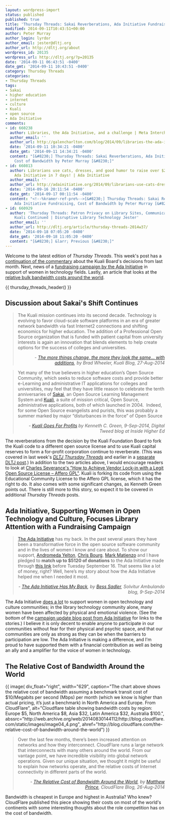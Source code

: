 ```yaml
---
layout: wordpress-import
status: published
published: true
title: 'Thursday Threads: Sakai Reverberations, Ada Initiative Fundraising, Cost of Bandwidth'
modified: 2014-09-11T10:43:51+00:00
author: Peter Murray
author_login: lyrdor
author_email: jester@dltj.org
author_url: http://dltj.org/about
wordpress_id: 20135
wordpress_url: http://dltj.org/?p=20135
date: '2014-09-11 06:43:51 -0400'
date_gmt: '2014-09-11 10:43:51 -0400'
category: Thursday Threads
categories:
- Thursday Threads
tags:
- Sakai
- higher education
- internet
- culture
- Kuali
- open source
- Ada Initiative
comments:
- id: 660238
  author: Libraries, the Ada Initiative, and a challenge | Meta Interchange
  author_email: ''
  author_url: http://galencharlton.com/blog/2014/09/libraries-the-ada-initiative-and-a-challenge/
  date: '2014-09-11 10:34:21 -0400'
  date_gmt: '2014-09-11 14:34:21 -0400'
  content: "[&#8230;] Thursday Threads: Sakai Reverberations, Ada Initiative Fundraising,
    Cost of Bandwidth by Peter Murray [&#8230;]"
- id: 660813
  author: Librarians use cats, dresses, and good humor to raise over $20,000 for the
    Ada Initiative in 7 days! | Ada Initiative
  author_email: ''
  author_url: http://adainitiative.org/2014/09/librarians-use-cats-dresses-and-good-humor-to-raise-over-20000-for-the-ada-initiative-in-7-days/
  date: '2014-09-16 20:11:54 -0400'
  date_gmt: '2014-09-17 00:11:54 -0400'
  content: "<!--%kramer-ref-pre%-->[&#8230;] Thursday Threads: Sakai Reverberations,
    Ada Initiative Fundraising, Cost of Bandwidth by Peter Murray [&#8230;]<!--%kramer-ref-post%-->"
- id: 660929
  author: 'Thursday Threads: Patron Privacy on Library Sites, Communicating with Developers,
    Kuali Continued | Disruptive Library Technology Jester'
  author_email: ''
  author_url: http://dltj.org/article/thursday-threads-2014w37/
  date: '2014-09-18 07:05:20 -0400'
  date_gmt: '2014-09-18 11:05:20 -0400'
  content: "[&#8230;] &larr; Previous [&#8230;]"
---
```


<p>Welcome to the latest edition of <i>Thursday Threads</i>.  This week's post has a <a href="/article/thursday-threads-2014w36/#p20135-kuali">continuation of the commentary</a> about the Kuali Board's decisions from last month.  Next, news of a <a href="/article/thursday-threads-2014w36/#p20135-ada-initiative">fundraising campaign by the Ada Initiative</a> in support of women in technology fields.  Lastly, an article that looks at the <a href="/article/thursday-threads-2014w36/#p20135-bandwidth-costs">relative bulk bandwidth costs around the world</a>.</p>
{{ thursday_threads_header() }}
<h2 id="p20135-sakai">Discussion about Sakai's Shift Continues</h2>
<blockquote><p>The Kuali mission continues into its second decade. Technology is evolving to favor cloud-scale software platforms in an era of greater network bandwidth via fast Internet2 connections and shifting economics for higher education. The addition of a Professional Open Source organization that is funded with patient capital from university interests is again an innovation that blends elements to help create options for the success of colleges and universities.
<div style="text-align: right; width: 100%;"><cite>- <a href="https://blog.kuali.org/?p=66" title="The more things change, the more they look the same&hellip; with additions | Kuali Blog">The more things change, the more they look the same&hellip; with additions</a>, by Brad Wheeler, Kuali Blog, 27-Aug-2014</cite></div>
</blockquote>
<blockquote><p>Yet many of the true believers in higher education&rsquo;s Open Source Community, which seeks to reduce software costs and provide better e-Learning and administrative IT applications for colleges and universities, may feel that they have little reason to celebrate the tenth anniversaries of <a href="https://www.sakaiproject.org/" title="301 Moved Permanently">Sakai</a>, an Open Source Learning Management System and <a href="http://www.kuali.org/" title="Kuali Foundation">Kuali</a>, a suite of mission critical, Open Source, administrative applications, both of which launched in 2004. &nbsp;Indeed, for some Open Source evangelists and purists, this was probably a summer marked by major &ldquo;disturbances in the force&rdquo; of Open Source
<div style="text-align: right; width: 100%;"><cite>- <a href="https://www.insidehighered.com/blogs/digital-tweed/kuali-goes-profits" title="Kuali Goes For Profits | Digital Tweed @insidehighered">Kuali Goes For Profits</a> by <span class="removed_link" title="https://www.insidehighered.com/users/kenneth-c.-green">Kenneth C. Green</span>, 9-Sep-2014, Digital Tweed blog at Inside Higher Ed</cite></div>
</blockquote>
<p>The reverberations from the decision by the Kuali Foundation Board to fork the Kuali code to a different open source license and to use Kuali capital reserves to form a for-profit corporation continue to reverberate.  (This was covered in last week's <a href="/article/thursday-threads-2014w35/#p19841-kuali"><i><acronym title="Disruptive Library Technology Jester">DLTJ</acronym> Thursday Threads</i></a> and earlier in a <a href="/article/kuali-reboots-into-commercial-entity/">separate DLTJ post</a>.)  In addition to the two articles above, I would encourage readers to look at <a href="http://www.dr-chuck.com/csev-blog/2014/09/how-to-achieve-vendor-lock-in-with-a-legit-open-source-license-affero-gpl/" title="How to Achieve Vendor Lock-in with a Legit Open Source License &ndash; Affero GPL | Chuck Severance's blog">Charles Severance's "How to Achieve Vendor Lock-in with a Legit Open Source License &ndash; Affero GPL"</a>.  Kuali is forking its code from using the Educational Community License to the Affero GPL license, which it has the right to do.  It also comes with some significant changes, as Kenneth Green points out.  There is still more to this story, so expect it to be covered in additional <i>Thursday Threads</i> posts.</p>
<h2 id="p20135-ada-initiative">Ada Initiative, Supporting Women in Open Technology and Culture, Focuses Library Attention with a Fundraising Campaign</h2>
<blockquote><p><a href="https://adainitiative.org/" target="_blank">The Ada Initiative</a> has my back. In the past several years they have been a transformative force in the open source software community and in the lives of women I know and care about. To show our support, <a href="http://andromedayelton.com/" title="Andromeda Yelton" target="_blank">Andromeda Yelton</a>, <a href="http://chrisbourg.wordpress.com/" title="Chris Bourg" target="_blank">Chris Bourg</a>, <a href="http://matienzo.org/" target="_blank" title="http://matienzo.org/">Mark Matienzo</a> and I have pledged to <strong>match up to $5120 of donations</strong> to the Ada Initiative made through <a href="https://web.archive.org/web/20140911000000/https://supportada.org/" title="Libraries Support the Ada Initiative Fundraiser">this link</a> before Tuesday September 16. That seems like a lot of money, right? Well, here&rsquo;s my story about how the Ada Initiative helped me when I needed it most.
<div style="text-align: right; width: 100%;"><cite>- <a href="http://www.ibiblio.org/bess/?p=329" title="The Ada Initiative Has My Back | Solvitur ambulando">The Ada Initiative Has My Back</a>, by <a href="http://www.ibiblio.org/bess/?page_id=2" title="Solvitur ambulando &amp;raquo; About">Bess Sadler</a>, Solvitur Ambulando blog, 9-Sep-2014</cite></div>
</blockquote>
<p>The Ada Initiative <a href="http://adainitiative.org/what-we-do/" title="What we do | Ada Initiative">does a lot</a> to support women in open technology and culture communities; in the library technology community alone, many women have been affected by physical and emotional violence.  (See the bottom of the <a href="http://adainitiative.org/2014/09/librarians-donate-over-10000-to-the-ada-initiative/" title="Librarians donate over $10,000 to the Ada Initiative! | Ada Initiative">campaign update blog post from Ada Initiative</a> for links to the stories.)  I believe it is only decent to enable anyone to participate in our communities without fear for their physical and psychic space, and that our communities are only as strong as they can be when the barriers to participation are low.   The Ada Initiative is making a difference, and I'm proud to have supported them with a financial contribution as well as being an ally and a amplifier for the voice of women in technology.</p>
<h2 id="p20135-bandwidth-costs">The Relative Cost of Bandwidth Around the World</h2>
{{ image(
    div_float="right",
    width="629",
    caption="The chart above shows the relative cost of bandwidth assuming a benchmark transit cost of $10/Megabits per second (Mbps) per month (which we know is higher than actual pricing, it&rsquo;s just a benchmark) in North America and Europe.  From CloudFlare",
    alt="Cloudflare table showing bandwidth costs by region: Europe $5, North America $8, Asia $32, Latin America $32, Australia $100.",
    abssrc="http://web.archive.org/web/20140830144112/http://blog.cloudflare.com/static/images/image04_4.png",
    ahref="http://blog.cloudflare.com/the-relative-cost-of-bandwidth-around-the-world") }}
<blockquote><p>Over the last few months, there&rsquo;s been increased attention on networks and how they interconnect. CloudFlare runs a large network that interconnects with many others around the world. From our vantage point, we have incredible visibility into global network operations. Given our unique situation, we thought it might be useful to explain how networks operate, and the relative costs of Internet connectivity in different parts of the world.
<div style="text-align: right; width: 100%;"><cite>- <a href="http://blog.cloudflare.com/the-relative-cost-of-bandwidth-around-the-world" title="The Relative Cost of Bandwidth Around the World | CloudFlare Blog">The Relative Cost of Bandwidth Around the World</a>, by <a href="http://blog.cloudflare.com/author/matthew-prince" title="CloudFlare Blog">Matthew Prince</a>, CloudFlare Blog, 26-Aug-2014</cite></div>
</blockquote>
<p>Bandwidth is cheapest in Europe and highest in Australia?  Who knew?  CloudFlare published this piece showing their costs on most of the world's continents with some interesting thoughts about the role competition has on the cost of bandwidth.</p>
